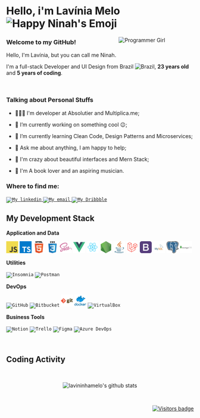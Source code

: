 # Hello, i'm Lavínia Melo <img width="30" src="https://emojis.slackmojis.com/emojis/images/1536351075/4594/blob-wave.gif?1536351075" alt="Happy Ninah's Emoji" />

<img align="right" width="40%" src="https://i.imgur.com/FRWuCM9.png" alt="Programmer Girl" />

### Welcome to my GitHub!
<p>
Hello, I'm Lavínia, but you can call me Ninah. 

I'm a full-stack Developer and UI Design from Brazil <img width="16" src="https://www.flaticon.com/svg/static/icons/svg/197/197386.svg" alt="Brazil" />, **23 years old** and **5 years of coding**. 

<br/>

### Talking about Personal Stuffs

- 👩🏻‍💻 I'm developer at Absolutier and Multiplica.me;

- :muscle: I’m currently working on something cool :wink:;

- 🌱 I’m currently learning Clean Code, Design Patterns and Microservices; 

- 💬 Ask me about anything, I am happy to help;

- :sparkling_heart: I'm crazy about beautiful interfaces and Mern Stack;

- 📕 I'm A book lover and an aspiring musician.

### Where to find me:

<a href="https://www.linkedin.com/in/laviniamelo/">
  <code><img alt="My linkedin" width="28" src="https://www.flaticon.com/svg/static/icons/svg/1383/1383262.svg" /></code>
</a>

<a href="mailto:lavininhamelo@hotmail.com">
  <code><img alt="My email" width="32" src="https://www.flaticon.com/svg/static/icons/svg/324/324123.svg" /></code>
</a>

<a href="https://dribbble.com/laviniamelo">
  <code><img alt="My Dribbble" width="32" src="https://www.flaticon.com/svg/static/icons/svg/733/733544.svg" /></code>
</a>



<br/>

## My Development Stack

**Application and Data**

<code><img height="32" src="https://raw.githubusercontent.com/github/explore/80688e429a7d4ef2fca1e82350fe8e3517d3494d/topics/javascript/javascript.png" alt="Javascript"/></code>
<code><img height="32" src="https://raw.githubusercontent.com/github/explore/80688e429a7d4ef2fca1e82350fe8e3517d3494d/topics/typescript/typescript.png" alt="Typescript"/></code>
<code><img height="32" src="https://raw.githubusercontent.com/github/explore/80688e429a7d4ef2fca1e82350fe8e3517d3494d/topics/html/html.png" alt="HTML5"/></code>
<code><img height="32" src="https://raw.githubusercontent.com/github/explore/80688e429a7d4ef2fca1e82350fe8e3517d3494d/topics/css/css.png" alt="CSS"/></code>
<code><img height="32" src="https://raw.githubusercontent.com/github/explore/80688e429a7d4ef2fca1e82350fe8e3517d3494d/topics/sass/sass.png" alt="SASS"/></code>
<code><img height="32" src="https://raw.githubusercontent.com/github/explore/80688e429a7d4ef2fca1e82350fe8e3517d3494d/topics/vue/vue.png" alt="Vue"></code>
<code><img height="32" src="https://raw.githubusercontent.com/github/explore/80688e429a7d4ef2fca1e82350fe8e3517d3494d/topics/react/react.png" alt="React"/></code>
<code><img height="32" src="https://raw.githubusercontent.com/github/explore/80688e429a7d4ef2fca1e82350fe8e3517d3494d/topics/nodejs/nodejs.png" alt="Nodejs"/></code>
<code><img height="32" src="https://raw.githubusercontent.com/github/explore/80688e429a7d4ef2fca1e82350fe8e3517d3494d/topics/java/java.png" alt="JAVA"></code>
<code><img height="32" src="https://raw.githubusercontent.com/github/explore/80688e429a7d4ef2fca1e82350fe8e3517d3494d/topics/laravel/laravel.png" alt="Laravel"></code>
<code><img height="32" src="https://raw.githubusercontent.com/github/explore/80688e429a7d4ef2fca1e82350fe8e3517d3494d/topics/bootstrap/bootstrap.png" alt="Bootstrap"/></code>
<code><img height="32" src="https://raw.githubusercontent.com/github/explore/80688e429a7d4ef2fca1e82350fe8e3517d3494d/topics/mysql/mysql.png" alt="MySQL"/></code>
<code><img height="32" src="https://raw.githubusercontent.com/github/explore/80688e429a7d4ef2fca1e82350fe8e3517d3494d/topics/postgresql/postgresql.png" alt="PostegreSQL"/></code>
<code><img height="32" src="https://raw.githubusercontent.com/github/explore/80688e429a7d4ef2fca1e82350fe8e3517d3494d/topics/mongodb/mongodb.png" alt="MongoDB"/></code>

**Utilities**

<code><img height="32" src="https://dashboard.snapcraft.io/site_media/appmedia/2018/04/twitter-card-icon.png" alt="Insomnia"/></code>
<code><img height="32" src="https://user-images.githubusercontent.com/2676579/34940598-17cc20f0-f9be-11e7-8c6d-f0190d502d64.png" alt="Postman"/></code>

**DevOps**

<code><img height="32" src="https://cdn3.iconfinder.com/data/icons/inficons/512/github.png" alt="GitHub"/></code>
<code><img height="32" src="https://cdn4.iconfinder.com/data/icons/logos-and-brands/512/44_Bitbucket_logo_logos-512.png" alt="Bitbucket"/></code>
<code><img height="32" src="https://raw.githubusercontent.com/github/explore/80688e429a7d4ef2fca1e82350fe8e3517d3494d/topics/git/git.png" alt="Git"/></code>
<code><img height="32" src="https://raw.githubusercontent.com/github/explore/80688e429a7d4ef2fca1e82350fe8e3517d3494d/topics/docker/docker.png" alt="Docker"/></code>
<code><img height="32" src="https://img.utdstc.com/icon/c2f/773/c2f7733df6524599afea694769062bc12d389fb4178f8be7b644c5e802fbbc17:200" alt="VirtualBox"/></code>

**Business Tools**

<code><img height="32" src="https://cdn.iconscout.com/icon/free/png-512/notion-1693557-1442598.png" alt="Notion"/></code>
<code><img height="32" src="https://cdn.iconscout.com/icon/free/png-512/trello-6-569395.png" alt="Trello"/></code>
<code><img height="32" src="https://cdn.iconscout.com/icon/free/png-512/figma-1693589-1442630.png" alt="Figma"/></code>
<code><img height="32" src="https://miro.medium.com/max/400/0*bcE2zNU6QyrVr2kd.png" alt="Azure DevOps"/></code>


<br/>



## Coding Activity

<br/>

<p align="center">
  <img src="https://github-readme-stats.vercel.app/api?username=lavininhamelo&show_icons=true&theme=dracula" alt="lavininhamelo's github stats" />
</p>

<br/>

<p align="right">
  <a href="https://badges.pufler.dev">
      <img src="https://badges.pufler.dev/visits/lavininhamelo/lavininhamelo" alt="Visitors badge" />
   </a>
</p>
